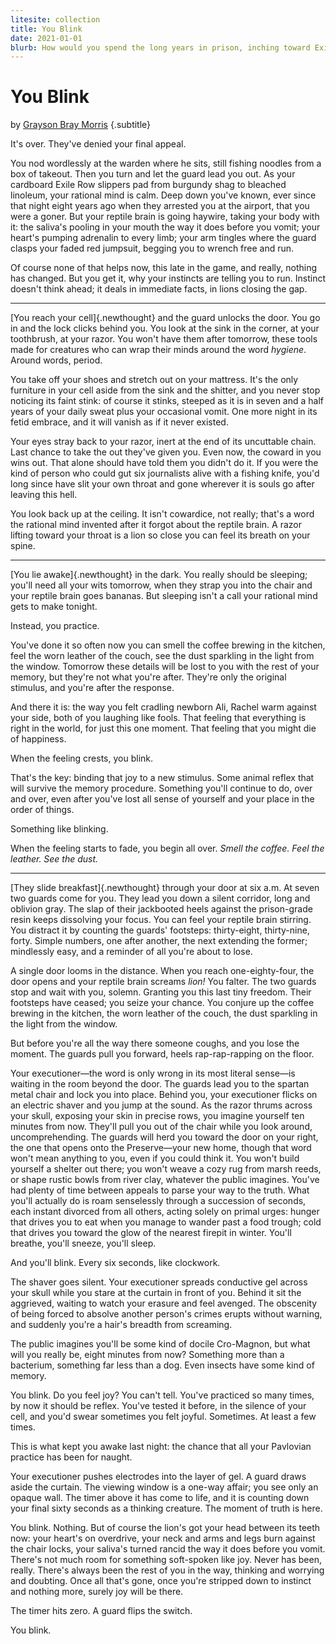 ```yaml
---
litesite: collection
title: You Blink
date: 2021-01-01
blurb: How would you spend the long years in prison, inching toward Exile Day, in a future where execution has been replaced by a procedure to induce complete and permanent amnesia?
---
```

# You Blink

by [Grayson Bray Morris](DOMAIN_URL_PH) {.subtitle}

It's over. They've denied your final appeal.

You nod wordlessly at the warden where he sits, still fishing noodles
from a box of takeout. Then you turn and let the guard lead you out. As
your cardboard Exile Row slippers pad from burgundy shag to bleached
linoleum, your rational mind is calm. Deep down you've known, ever since
that night eight years ago when they arrested you at the airport, that
you were a goner. But your reptile brain is going haywire, taking your
body with it: the saliva's pooling in your mouth the way it does before
you vomit; your heart's pumping adrenalin to every limb; your arm
tingles where the guard clasps your faded red jumpsuit, begging you to
wrench free and run.

Of course none of that helps now, this late in the game, and really,
nothing has changed. But you get it, why your instincts are telling you
to run. Instinct doesn't think ahead; it deals in immediate facts, in
lions closing the gap.

------------------------------------------------------------------------

[You reach your cell]{.newthought} and the guard unlocks the door. You
go in and the lock clicks behind you. You look at the sink in the
corner, at your toothbrush, at your razor. You won't have them after
tomorrow, these tools made for creatures who can wrap their minds around
the word *hygiene*. Around words, period.

You take off your shoes and stretch out on your mattress. It's the only
furniture in your cell aside from the sink and the shitter, and you
never stop noticing its faint stink: of course it stinks, steeped as it
is in seven and a half years of your daily sweat plus your occasional
vomit. One more night in its fetid embrace, and it will vanish as if it
never existed.

Your eyes stray back to your razor, inert at the end of its uncuttable
chain. Last chance to take the out they've given you. Even now, the
coward in you wins out. That alone should have told them you didn't do
it. If you were the kind of person who could gut six journalists alive
with a fishing knife, you'd long since have slit your own throat and
gone wherever it is souls go after leaving this hell.

You look back up at the ceiling. It isn't cowardice, not really; that's
a word the rational mind invented after it forgot about the reptile
brain. A razor lifting toward your throat is a lion so close you can
feel its breath on your spine.

------------------------------------------------------------------------

[You lie awake]{.newthought} in the dark. You really should be sleeping;
you'll need all your wits tomorrow, when they strap you into the chair
and your reptile brain goes bananas. But sleeping isn't a call your
rational mind gets to make tonight.

Instead, you practice.

You've done it so often now you can smell the coffee brewing in the
kitchen, feel the worn leather of the couch, see the dust sparkling in
the light from the window. Tomorrow these details will be lost to you
with the rest of your memory, but they're not what you're after. They're
only the original stimulus, and you're after the response.

And there it is: the way you felt cradling newborn Ali, Rachel warm
against your side, both of you laughing like fools. That feeling that
everything is right in the world, for just this one moment. That feeling
that you might die of happiness.

When the feeling crests, you blink.

That's the key: binding that joy to a new stimulus. Some animal reflex
that will survive the memory procedure. Something you'll continue to do,
over and over, even after you've lost all sense of yourself and your
place in the order of things.

Something like blinking.

When the feeling starts to fade, you begin all over. *Smell the coffee.
Feel the leather. See the dust.*

------------------------------------------------------------------------

[They slide breakfast]{.newthought} through your door at six a.m. At
seven two guards come for you. They lead you down a silent corridor,
long and oblivion gray. The slap of their jackbooted heels against the
prison-grade resin keeps dissolving your focus. You can feel your
reptile brain stirring. You distract it by counting the guards'
footsteps: thirty-eight, thirty-nine, forty. Simple numbers, one after
another, the next extending the former; mindlessly easy, and a reminder
of all you're about to lose.

A single door looms in the distance. When you reach one-eighty-four, the
door opens and your reptile brain screams *lion!* You falter. The two
guards stop and wait with you, solemn. Granting you this last tiny
freedom. Their footsteps have ceased; you seize your chance. You conjure
up the coffee brewing in the kitchen, the worn leather of the couch, the
dust sparkling in the light from the window.

But before you're all the way there someone coughs, and you lose the
moment. The guards pull you forward, heels rap-rap-rapping on the floor.

Your executioner&mdash;the word is only wrong in its most literal sense&mdash;is
waiting in the room beyond the door. The guards lead you to the spartan
metal chair and lock you into place. Behind you, your executioner flicks
on an electric shaver and you jump at the sound. As the razor thrums
across your skull, exposing your skin in precise rows, you imagine
yourself ten minutes from now. They'll pull you out of the chair while
you look around, uncomprehending. The guards will herd you toward the
door on your right, the one that opens onto the Preserve&mdash;your new
home, though that word won't mean anything to you, even if you could
think it. You won't build yourself a shelter out there; you won't weave
a cozy rug from marsh reeds, or shape rustic bowls from river clay,
whatever the public imagines. You've had plenty of time between appeals
to parse your way to the truth. What you'll actually do is roam
senselessly through a succession of seconds, each instant divorced from
all others, acting solely on primal urges: hunger that drives you to eat
when you manage to wander past a food trough; cold that drives you
toward the glow of the nearest firepit in winter. You'll breathe, you'll
sneeze, you'll sleep.

And you'll blink. Every six seconds, like clockwork.

The shaver goes silent. Your executioner spreads conductive gel across
your skull while you stare at the curtain in front of you. Behind it sit
the aggrieved, waiting to watch your erasure and feel avenged. The
obscenity of being forced to absolve another person's crimes erupts
without warning, and suddenly you're a hair's breadth from screaming.

The public imagines you'll be some kind of docile Cro-Magnon, but what
will you really be, eight minutes from now? Something more than a
bacterium, something far less than a dog. Even insects have some kind of
memory.

You blink. Do you feel joy? You can't tell. You've practiced so many
times, by now it should be reflex. You've tested it before, in the
silence of your cell, and you'd swear sometimes you felt joyful.
Sometimes. At least a few times.

This is what kept you awake last night: the chance that all your
Pavlovian practice has been for naught.

Your executioner pushes electrodes into the layer of gel. A guard draws
aside the curtain. The viewing window is a one-way affair; you see only
an opaque wall. The timer above it has come to life, and it is counting
down your final sixty seconds as a thinking creature. The moment of
truth is here.

You blink. Nothing. But of course the lion's got your head between its
teeth now: your heart's on overdrive, your neck and arms and legs burn
against the chair locks, your saliva's turned rancid the way it does
before you vomit. There's not much room for something soft-spoken like
joy. Never has been, really. There's always been the rest of you in the
way, thinking and worrying and doubting. Once all that's gone, once
you're stripped down to instinct and nothing more, surely joy will be
there.

The timer hits zero. A guard flips the switch.

You blink.
